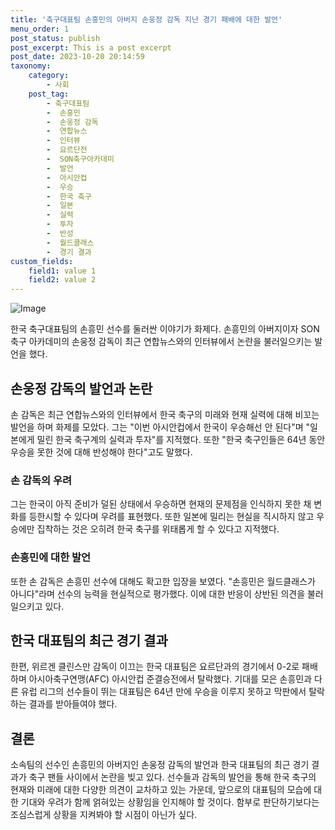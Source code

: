 ```yaml
---
title: '축구대표팀 손흥민의 아버지 손웅정 감독 지난 경기 패배에 대한 발언'
menu_order: 1
post_status: publish
post_excerpt: This is a post excerpt
post_date: 2023-10-20 20:14:59
taxonomy:
    category:
        - 사회
    post_tag:
        - 축구대표팀
        -  손흥민
        -  손웅정 감독
        -  연합뉴스
        -  인터뷰
        -  요르단전
        -  SON축구아카데미
        -  발언
        -  아시안컵
        -  우승
        -  한국 축구
        -  일본
        -  실력
        -  투자
        -  반성
        -  월드클래스
        -  경기 결과
custom_fields:
    field1: value 1
    field2: value 2
---
```


![Image](https://imgnews.pstatic.net/image/025/2024/02/07/0003340230_001_20240207143701053.jpg?type=w647)


한국 축구대표팀의 손흥민 선수를 둘러싼 이야기가 화제다. 손흥민의 아버지이자 SON 축구 아카데미의 손웅정 감독이 최근 연합뉴스와의 인터뷰에서 논란을 불러일으키는 발언을 했다. 

## 손웅정 감독의 발언과 논란
손 감독은 최근 연합뉴스와의 인터뷰에서 한국 축구의 미래와 현재 실력에 대해 비꼬는 발언을 하며 화제를 모았다. 그는 "이번 아시안컵에서 한국이 우승해선 안 된다"며 "일본에게 밀린 한국 축구계의 실력과 투자"를 지적했다. 또한 "한국 축구인들은 64년 동안 우승을 못한 것에 대해 반성해야 한다"고도 말했다.

### 손 감독의 우려
그는 한국이 아직 준비가 덜된 상태에서 우승하면 현재의 문제점을 인식하지 못한 채 변화를 등한시할 수 있다며 우려를 표현했다. 또한 일본에 밀리는 현실을 직시하지 않고 우승에만 집착하는 것은 오히려 한국 축구를 위태롭게 할 수 있다고 지적했다.

### 손흥민에 대한 발언
또한 손 감독은 손흥민 선수에 대해도 확고한 입장을 보였다. "손흥민은 월드클래스가 아니다"라며 선수의 능력을 현실적으로 평가했다. 이에 대한 반응이 상반된 의견을 불러일으키고 있다.

## 한국 대표팀의 최근 경기 결과
한편, 위르겐 클린스만 감독이 이끄는 한국 대표팀은 요르단과의 경기에서 0-2로 패배하며 아시아축구연맹(AFC) 아시안컵 준결승전에서 탈락했다. 기대를 모은 손흥민과 다른 유럽 리그의 선수들이 뛰는 대표팀은 64년 만에 우승을 이루지 못하고 막판에서 탈락하는 결과를 받아들여야 했다.

## 결론
소속팀의 선수인 손흥민의 아버지인 손웅정 감독의 발언과 한국 대표팀의 최근 경기 결과가 축구 팬들 사이에서 논란을 빚고 있다. 선수들과 감독의 발언을 통해 한국 축구의 현재와 미래에 대한 다양한 의견이 교차하고 있는 가운데, 앞으로의 대표팀의 모습에 대한 기대와 우려가 함께 얽혀있는 상황임을 인지해야 할 것이다. 함부로 판단하기보다는 조심스럽게 상황을 지켜봐야 할 시점이 아닌가 싶다.
